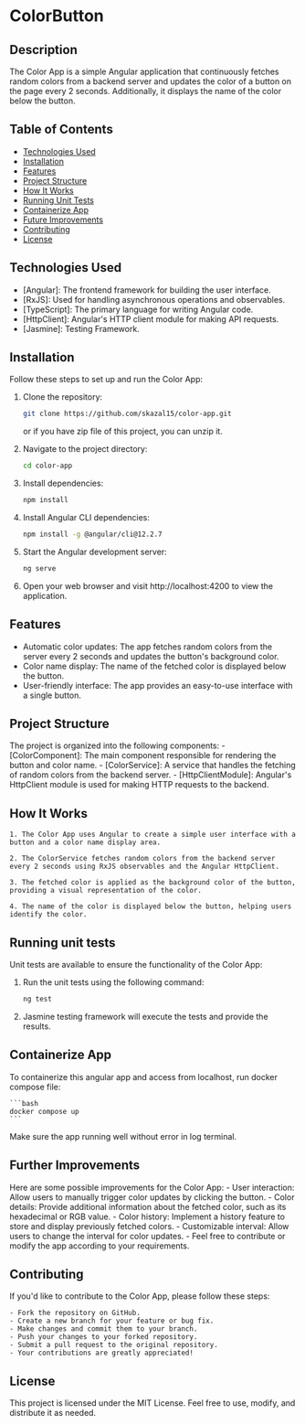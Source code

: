 # ColorButton

## Description
The Color App is a simple Angular application that continuously fetches random colors from a backend server and updates the color of a button on the page every 2 seconds. Additionally, it displays the name of the color below the button.

## Table of Contents

- [Technologies Used](#technologies-used)
- [Installation](#installation)
- [Features](#features)
- [Project Structure](#project-structure)
- [How It Works](#how-it-works)
- [Running Unit Tests](#running-unit-tests)
- [Containerize App](#containerize-app)
- [Future Improvements](#future-improvements)
- [Contributing](#contributing)
- [License](#license)

## Technologies Used

- [Angular]: The frontend framework for building the user interface.
- [RxJS]: Used for handling asynchronous operations and observables.
- [TypeScript]: The primary language for writing Angular code.
- [HttpClient]: Angular's HTTP client module for making API requests.
- [Jasmine]: Testing Framework.


## Installation

Follow these steps to set up and run the Color App:

1. Clone the repository:

    ```bash
    git clone https://github.com/skazal15/color-app.git
    ```
    or if you have zip file of this project, you can unzip it.
    
2. Navigate to the project directory:
    ```bash
    cd color-app
    ```
3. Install dependencies:
    ```bash
    npm install 
    ```
4. Install Angular CLI dependencies:
    ```bash
    npm install -g @angular/cli@12.2.7
    ```
4. Start the Angular development server:
    ```bash
    ng serve
    ```
5. Open your web browser and visit http://localhost:4200 to view the application.
  

## Features
 - Automatic color updates: The app fetches random colors from the server every 2 seconds and updates the button's background color.
 - Color name display: The name of the fetched color is displayed below the button.
 - User-friendly interface: The app provides an easy-to-use interface with a single button.

## Project Structure

The project is organized into the following components:
    - [ColorComponent]: The main component responsible for rendering the button and color name.
    - [ColorService]: A service that handles the fetching of random colors from the backend server.
    - [HttpClientModule]: Angular's HttpClient module is used for making HTTP requests to the backend.

## How It Works

    1. The Color App uses Angular to create a simple user interface with a button and a color name display area.

    2. The ColorService fetches random colors from the backend server every 2 seconds using RxJS observables and the Angular HttpClient.

    3. The fetched color is applied as the background color of the button, providing a visual representation of the color.

    4. The name of the color is displayed below the button, helping users identify the color.

## Running unit tests

Unit tests are available to ensure the functionality of the Color App:

1. Run the unit tests using the following command:
    ```bash
    ng test
    ```
2. Jasmine testing framework will execute the tests and provide the results.

## Containerize App
To containerize this angular app and access from localhost, run docker compose file:

    ```bash
    docker compose up
    ```
Make sure the app running well without error in log terminal.

## Further Improvements

Here are some possible improvements for the Color App:
    - User interaction: Allow users to manually trigger color updates by clicking the button.
    - Color details: Provide additional information about the fetched color, such as its hexadecimal or RGB value.
    - Color history: Implement a history feature to store and display previously fetched colors.
    - Customizable interval: Allow users to change the interval for color updates.
    - Feel free to contribute or modify the app according to your requirements.

## Contributing

If you'd like to contribute to the Color App, please follow these steps:

    - Fork the repository on GitHub.
    - Create a new branch for your feature or bug fix.
    - Make changes and commit them to your branch.
    - Push your changes to your forked repository.
    - Submit a pull request to the original repository.
    - Your contributions are greatly appreciated!

## License
This project is licensed under the MIT License. Feel free to use, modify, and distribute it as needed.